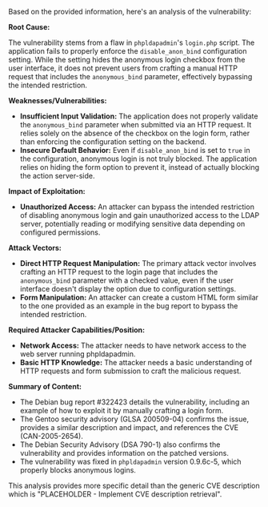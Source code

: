 Based on the provided information, here's an analysis of the vulnerability:

**Root Cause:**

The vulnerability stems from a flaw in `phpldapadmin`'s `login.php` script. The application fails to properly enforce the `disable_anon_bind` configuration setting. While the setting hides the anonymous login checkbox from the user interface, it does not prevent users from crafting a manual HTTP request that includes the `anonymous_bind` parameter, effectively bypassing the intended restriction.

**Weaknesses/Vulnerabilities:**

*   **Insufficient Input Validation:** The application does not properly validate the `anonymous_bind` parameter when submitted via an HTTP request. It relies solely on the absence of the checkbox on the login form, rather than enforcing the configuration setting on the backend.
*   **Insecure Default Behavior:** Even if `disable_anon_bind` is set to `true` in the configuration, anonymous login is not truly blocked. The application relies on hiding the form option to prevent it, instead of actually blocking the action server-side.

**Impact of Exploitation:**

*   **Unauthorized Access:** An attacker can bypass the intended restriction of disabling anonymous login and gain unauthorized access to the LDAP server, potentially reading or modifying sensitive data depending on configured permissions.

**Attack Vectors:**

*   **Direct HTTP Request Manipulation:** The primary attack vector involves crafting an HTTP request to the login page that includes the `anonymous_bind` parameter with a checked value, even if the user interface doesn't display the option due to configuration settings.
*   **Form Manipulation:** An attacker can create a custom HTML form similar to the one provided as an example in the bug report to bypass the intended restriction.

**Required Attacker Capabilities/Position:**

*   **Network Access:** The attacker needs to have network access to the web server running phpldapadmin.
*   **Basic HTTP Knowledge:** The attacker needs a basic understanding of HTTP requests and form submission to craft the malicious request.

**Summary of Content:**

*   The Debian bug report #322423 details the vulnerability, including an example of how to exploit it by manually crafting a login form.
*   The Gentoo security advisory (GLSA 200509-04) confirms the issue, provides a similar description and impact, and references the CVE (CAN-2005-2654).
*   The Debian Security Advisory (DSA 790-1) also confirms the vulnerability and provides information on the patched versions.
*   The vulnerability was fixed in `phpldapadmin` version 0.9.6c-5, which properly blocks anonymous logins.

This analysis provides more specific detail than the generic CVE description which is "PLACEHOLDER - Implement CVE description retrieval".